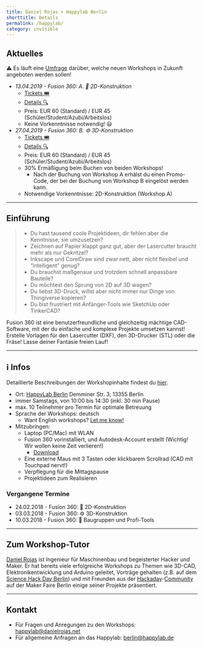 ```yaml
---
title: Daniel Rojas × Happylab Berlin
shorttitle: Details
permalink: /happylab/
category: invisible
---
```


## Aktuelles

⚠️ Es läuft eine [Umfrage](https://goo.gl/forms/UkmXidcZ80N0iU253) darüber,
welche neuen Workshops in Zukunft angeboten werden sollen!

* *13.04.2019 - Fusion 360: A. 📐 2D-Konstruktion*
  * [Tickets 🎟](https://www.eventbrite.com/e/fusion-360-workshop-2d-konstruktion-tickets-59287062199)
  * [Details 🔍](/happylab/details)
  * Preis: EUR 60 (Standard) / EUR 45 (Schüler/Student/Azubi/Arbeitslos)
  * Keine Vorkenntnisse notwendig! 😃
* *27.04.2019 - Fusion 360: B. ⚙️ 3D-Konstruktion*
  * [Tickets 🎟](https://www.eventbrite.com/e/fusion-360-workshop-3d-konstruktion-tickets-59287182559)
  * [Details 🔍](/happylab/details)
  * Preis: EUR 60 (Standard) / EUR 45 (Schüler/Student/Azubi/Arbeitslos)
  * 30% Ermäßigung beim Buchen von beiden Workshops!
     * Nach der Buchung von Workshop A erhälst du einen Promo-Code, der bei der Buchung von Workshop B eingelöst werden kann.
  * Notwendige Vorkenntnisse: 2D-Konstruktion (Workshop A)

---

## Einführung

> * Du hast tausend coole Projektideen, dir fehlen aber die Kenntnisse, sie umzusetzen?
> * Zeichnen auf Papier klappt ganz gut, aber der Lasercutter braucht mehr als nur Gekritzel?
> * Inkscape und CorelDraw sind zwar nett, aber nicht flexibel und “intelligent” genug?
> * Du brauchst maßgenaue und trotzdem schnell anpassbare Bauteile?
> * Du möchtest den Sprung von 2D auf 3D wagen?
> * Du liebst 3D-Druck, willst aber nicht immer nur Dinge von Thingiverse kopieren?
> * Du bist frustriert mit Anfänger-Tools wie SketchUp oder TinkerCAD?

Fusion 360 ist eine benutzerfreundliche und gleichzeitig mächtige CAD-Software, mit der du einfache und komplexe Projekte umsetzen kannst!
Erstelle Vorlagen für den Lasercutter (DXF), den 3D-Drucker (STL) oder die Fräse!
Lasse deiner Fantasie freien Lauf!

---

## ℹ️ Infos

Detaillierte Beschreibungen der Workshopinhalte findest du [hier](/happylab/details).

* Ort: [HappyLab Berlin](https://happylab.de/de_ber/home)
  Demminer Str. 3, 13355 Berlin
* immer Samstags, von 10:00 bis 14:30 (inkl. 30 min Pause)
* max. 10 Teilnehmer pro Termin für optimale Betreuung
* Sprache der Workshops: deutsch
  * Want English workshops? [Let me know!](https://goo.gl/forms/UkmXidcZ80N0iU253)
* Mitzubringen:
  * Laptop (PC/Mac) mit WLAN
  * Fusion 360 vorinstalliert, und Autodesk-Account erstellt (Wichtig! Wir wollen keine Zeit verlieren!)
    * [Download](https://www.autodesk.de/products/fusion-360/overview)
  * Eine externe Maus mit 3 Tasten oder klickbarem Scrollrad (CAD mit Touchpad nervt!)
  * Verpflegung für die Mittagspause
  * Projektideen zum Realisieren


### Vergangene Termine

* 24.02.2018 - Fusion 360: 📐 2D-Konstruktion
* 03.03.2018 - Fusion 360: ⚙️ 3D-Konstruktion
* 10.03.2018 - Fusion 360: 🔩 Baugruppen und Profi-Tools

---

## Zum Workshop-Tutor

[Daniel Rojas](http://danielrojas.net) ist Ingenieur für Maschinenbau und begeisterter Hacker und Maker. Er hat bereits viele erfolgreiche Workshops zu Themen wie 3D-CAD, Elektronikentwicklung und Arduino geleitet, Vorträge gehalten (z.B. auf dem [Science Hack Day Berlin](http://berlin.sciencehackday.org/)) und mit Freunden aus der [Hackaday](http://hackaday.com)-[Community](http://hackaday.io) auf der Maker Faire Berlin einige seiner Projekte präsentiert.

---

## Kontakt

* Für Fragen und Anregungen zu den Workshops:
  <happylab@danielrojas.net>
* Für allgemeine Anfragen an das Happylab:
  <berlin@happylab.de>
